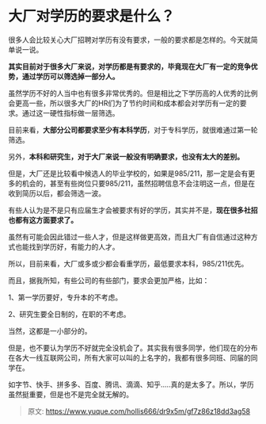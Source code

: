 # 大厂对学历的要求是什么？


很多人会比较关心大厂招聘对学历有没有要求，一般的要求都是怎样的。今天就简单说一说。

**其实目前对于很多大厂来说，对学历都是有要求的，毕竟现在大厂有一定的竞争优势，通过学历可以筛选掉一部分人。**

虽然学历不好的人当中也有很多非常优秀的。但是相比之下学历高的人优秀的比例会更高一些，所以很多大厂的HR们为了节约时间和成本都会对学历有一定的要求。通过这一硬性指标做一层筛选。

目前来看，**大部分公司都要求至少有本科学历**，对于专科学历，就很难通过第一轮筛选。

另外，**本科和研究生，对于大厂来说一般没有明确要求，也没有太大的差别。**

但是，大厂还是比较看中候选人的毕业学校的，如果是985/211，那一定是会有更多的机会的，甚至有些岗位只要985/211，虽然招聘信息不会注明这一点，但是在收到简历以后，都会筛选一波。

有些人认为是不是只有应届生才会被要求有好的学历，其实并不是，**现在很多社招也都有这方面要求了。**

虽然有可能会因此错过一些人才，但是这样做更高效，而且大厂有自信通过这种方式也能找到学历好，有能力的人才。

所以，目前来看，大厂或多或少都会看重学历，最低要求本科，985/211优先。

而且，据我所知，有些公司的有些部门，要求会更加严格，比如：

1、第一学历要好，专升本的不考虑。

2、研究生要全日制的，在职的不考虑。

当然，这都是一小部分的。

但是，也不要认为学历不好就完全没机会了。其实我有很多同学，他们现在的分布在各大一线互联网公司，所有大家可以叫的上名字的，我都有很多同班、同届的同学在。

如字节、快手、拼多多、百度、腾讯、滴滴、知乎.....真的是太多了。所以，学历虽然挺重要，但是也不是完全就无解的。



> 原文: <https://www.yuque.com/hollis666/dr9x5m/gf7z86z18dd3ag58>
